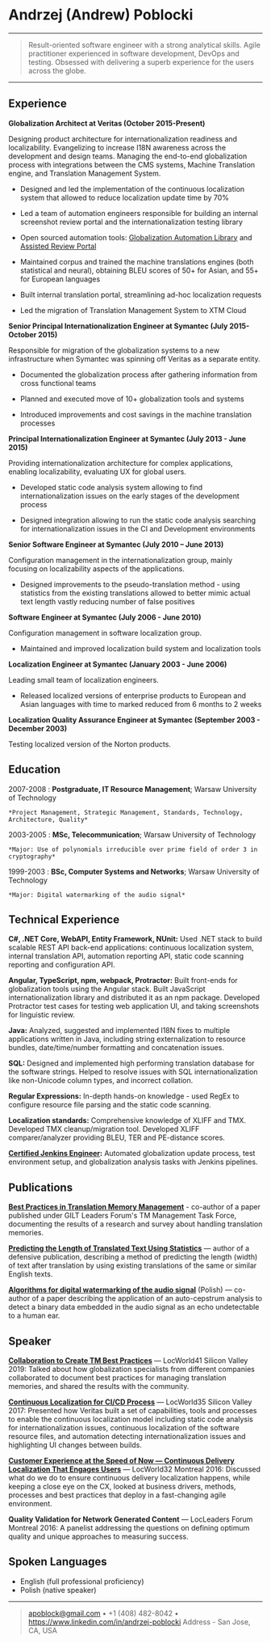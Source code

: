 Andrzej (Andrew) Poblocki
============

----

>  Result-oriented software engineer with a strong analytical skills. Agile practitioner experienced in software development, DevOps and testing. Obsessed with delivering a superb experience for the users across the globe.

----

Experience
----------

**Globalization Architect at Veritas (October 2015-Present)**

Designing product architecture for internationalization readiness and localizability.
Evangelizing to increase I18N awareness across the development and design teams.
Managing the end-to-end globalization process with integrations between the CMS systems, Machine Translation engine, and Translation Management System.

* Designed and led the implementation of the continuous localization system that allowed to reduce localization update time by 70%

* Led a team of automation engineers responsible for building an internal screenshot review portal and the internationalization testing library

* Open sourced automation tools: [Globalization Automation Library](https://github.com/VeritasOS/glob-auto-library) and [Assisted Review Portal](https://github.com/VeritasOS/assisted-review-portal)

* Maintained corpus and trained the machine translations engines (both statistical and neural), obtaining BLEU scores of 50+ for Asian, and 55+ for European languages

* Built internal translation portal, streamlining ad-hoc localization requests

* Led the migration of Translation Management System to XTM Cloud

**Senior Principal Internationalization Engineer at Symantec (July 2015-October 2015)**

Responsible for migration of the globalization systems to a new infrastructure when Symantec was spinning off Veritas as a separate entity.

* Documented the globalization process after gathering information from cross functional teams

* Planned and executed move of 10+ globalization tools and systems

* Introduced improvements and cost savings in the machine translation processes

**Principal Internationalization Engineer at Symantec (July 2013 - June 2015)**

Providing internationalization architecture for complex applications, enabling localizability, evaluating UX for global users.

* Developed static code analysis system allowing to find internationalization issues on the early stages of the development process

* Designed integration allowing to run the static code analysis searching for internationalization issues in the CI and Development environments

**Senior Software Engineer at Symantec (July 2010 – June 2013)**

Configuration management in the internationalization group, mainly focusing on localizability aspects of the applications.

* Designed improvements to the pseudo-translation method - using statistics from the existing translations allowed to better mimic actual text length vastly reducing number of false positives

**Software Engineer at Symantec (July 2006 - June 2010)**

Configuration management in software localization group.

* Maintained and improved localization build system and localization tools

**Localization Engineer at Symantec (January 2003 - June 2006)**

Leading small team of localization engineers.

* Released localized versions of enterprise products to European and Asian languages with time to marked reduced from 6 months to 2 weeks

**Localization Quality Assurance Engineer at Symantec (September 2003 - December 2003)**

Testing localized version of the Norton products.

Education
---------

2007-2008
:   **Postgraduate, IT Resource Management**; Warsaw University of Technology

    *Project Management, Strategic Management, Standards, Technology, Architecture, Quality*

2003-2005
:   **MSc, Telecommunication**; Warsaw University of Technology

    *Major: Use of polynomials irreducible over prime field of order 3 in cryptography*

1999-2003
:   **BSc, Computer Systems and Networks**; Warsaw University of Technology

    *Major: Digital watermarking of the audio signal*

Technical Experience
--------------------

**C#, .NET Core, WebAPI, Entity Framework, NUnit:** Used .NET stack to build scalable REST API back-end applications: continuous localization system, internal translation API, automation reporting API, static code scanning reporting and configuration API.

**Angular, TypeScript, npm, webpack, Protractor:** Built front-ends for globalization tools using the Angular stack. Built JavaScript internationalization library and distributed it as an npm package. Developed Protractor test cases for testing web application UI, and taking screenshots for linguistic review.

**Java:** Analyzed, suggested and implemented I18N fixes to multiple applications written in Java, including string externalization to resource bundles, date/time/number formatting and concatenation issues.

**SQL:** Designed and implemented high performing translation database for the software strings. Helped to resolve issues with SQL internationalization like non-Unicode column types, and incorrect collation.

**Regular Expressions:** In-depth hands-on knowledge - used RegEx to configure resource file parsing and the static code scanning.

**Localization standards:** Comprehensive knowledge of XLIFF and TMX. Developed TMX cleanup/migration tool. Developed XLIFF comparer/analyzer providing BLEU, TER and PE-distance scores.

**[Certified Jenkins Engineer](https://certificates.cloudbees.com/10297945):** Automated globalization update process, test environment setup, and globalization analysis tasks with Jenkins pipelines.

Publications
------------

**[Best Practices in Translation Memory Management](https://github.com/GILT-Forum/TM-Mgmt-Best-Practices/blob/master/best-practices.md)** - co-author of a paper published under GILT Leaders Forum's TM Management Task Force, documenting the results of a research and survey about handling translation memories.

**[Predicting the Length of Translated Text Using Statistics](http://ip.com/IPCOM/000230931)** — author of a defensive publication, describing a method of predicting the length (width) of text after translation by using existing translations of the same or similar English texts.

[**Algorithms for digital watermarking of the audio signal**](https://repo.pw.edu.pl/info.seam?id=WEITI-b9b44f4b-277f-4e1f-bcff-8991968561fd) (Polish) — co-author of a paper describing the application of an auto-cepstrum analysis to detect a binary data embedded in the audio signal as an echo undetectable to a human ear.

Speaker
-------

[**Collaboration to Create TM Best Practices**](https://locworld.com/sessions/microtalk-collaboration-to-create-tm-best-practices/) — LocWorld41 Silicon Valley 2019: Talked about how globalization specialists from different companies collaborated to document best practices for managing translation memories, and shared the results with the community.

[**Continuous Localization for CI/CD Process**](https://locworld.com/sessions/continuous-localization-cicd-process/) — LocWorld35 Silicon Valley 2017: Presented how Veritas built a set of capabilities, tools and processes to enable the continuous localization model including static code analysis for internationalization issues, continuous localization of the software resource files, and automation detecting internationalization issues and highlighting UI changes between builds.

[**Customer Experience at the Speed of Now — Continuous Delivery Localization That Engages Users**](https://locworld.com/sessions/customer-experience-speed-now-continuous-delivery-localization-engages-users/) — LocWorld32 Montreal 2016: Discussed what do we do to ensure continuous delivery localization happens, while keeping a close eye on the CX, looked at business drivers, methods, processes and best practices that deploy in a fast-changing agile environment.

**Quality Validation for Network Generated Content** — LocLeaders Forum Montreal 2016: A panelist addressing the questions on defining optimum quality and unique approaches to measuring success.

Spoken Languages
----------------

* English (full professional proficiency)
* Polish (native speaker)

----

> <apoblock@gmail.com> • +1 (408) 482-8042 • https://www.linkedin.com/in/andrzej-poblocki
> Address - San Jose, CA, USA
